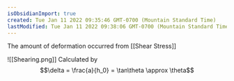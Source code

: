 ```yaml
---
isObsidianImport: true
created: Tue Jan 11 2022 09:35:46 GMT-0700 (Mountain Standard Time)
lastModified: Tue Jan 11 2022 09:38:06 GMT-0700 (Mountain Standard Time)
---
```

The amount of deformation occurred from [[Shear Stress]]

 ![[Shearing.png]]
Calculated by
$$\delta = \frac{a}{h_0} = \tan\theta \approx \theta$$